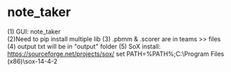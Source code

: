 # note_taker
(1) GUI: note_taker     
(2)Need to pip install multiple lib
(3) .pbmm & .scorer are in teams >> files
(4) output txt will be in "output" folder
(5) SoX install: https://sourceforge.net/projects/sox/
    set PATH=%PATH%;C:\Program Files (x86)\sox-14-4-2

